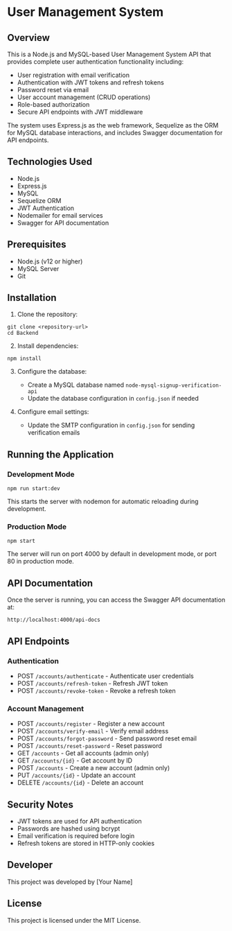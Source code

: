 # User Management System

## Overview
This is a Node.js and MySQL-based User Management System API that provides complete user authentication functionality including:

- User registration with email verification
- Authentication with JWT tokens and refresh tokens
- Password reset via email
- User account management (CRUD operations)
- Role-based authorization
- Secure API endpoints with JWT middleware

The system uses Express.js as the web framework, Sequelize as the ORM for MySQL database interactions, and includes Swagger documentation for API endpoints.

## Technologies Used
- Node.js
- Express.js
- MySQL
- Sequelize ORM
- JWT Authentication
- Nodemailer for email services
- Swagger for API documentation

## Prerequisites
- Node.js (v12 or higher)
- MySQL Server
- Git

## Installation

1. Clone the repository:
```
git clone <repository-url>
cd Backend
```

2. Install dependencies:
```
npm install
```

3. Configure the database:
   - Create a MySQL database named `node-mysql-signup-verification-api`
   - Update the database configuration in `config.json` if needed

4. Configure email settings:
   - Update the SMTP configuration in `config.json` for sending verification emails

## Running the Application

### Development Mode
```
npm run start:dev
```
This starts the server with nodemon for automatic reloading during development.

### Production Mode
```
npm start
```
The server will run on port 4000 by default in development mode, or port 80 in production mode.

## API Documentation
Once the server is running, you can access the Swagger API documentation at:
```
http://localhost:4000/api-docs
```

## API Endpoints

### Authentication
- POST `/accounts/authenticate` - Authenticate user credentials
- POST `/accounts/refresh-token` - Refresh JWT token
- POST `/accounts/revoke-token` - Revoke a refresh token

### Account Management
- POST `/accounts/register` - Register a new account
- POST `/accounts/verify-email` - Verify email address
- POST `/accounts/forgot-password` - Send password reset email
- POST `/accounts/reset-password` - Reset password
- GET `/accounts` - Get all accounts (admin only)
- GET `/accounts/{id}` - Get account by ID
- POST `/accounts` - Create a new account (admin only)
- PUT `/accounts/{id}` - Update an account
- DELETE `/accounts/{id}` - Delete an account

## Security Notes
- JWT tokens are used for API authentication
- Passwords are hashed using bcrypt
- Email verification is required before login
- Refresh tokens are stored in HTTP-only cookies

## Developer
This project was developed by [Your Name]

## License
This project is licensed under the MIT License.
